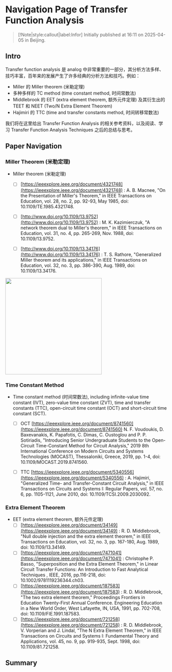 # Navigation Page of Transfer Function Analysis

> [!Note|style:callout|label:Infor]
Initially published at 16:11 on 2025-04-05 in Beijing.

## Intro

Transfer function analysis 是 analog 中非常重要的一部分，其分析方法多样、技巧丰富，百年来的发展产生了许多经典的分析方法和技巧。例如：
- Miller 的 Miller theorem (米勒定理)
- 多种多样的 TC method (time constant method, 时间常数法)
- Middlebrook 的 EET (extra element theorem, 额外元件定理) 及其衍生出的 TEET 和 NEET (Two/N Extra Element Theorem)
- Hajimiri 的 TTC (time and transfer constants method, 时间转移常数法)


我们将在这里给出 Transfer Function Analysis 的相关参考资料，以及阅读、学习 Transfer Function Analysis Techniques 之后的总结与思考。


## Paper Navigation

### Miller Theorem (米勒定理)

- Miller theorem (米勒定理)
    - [ ] [https://ieeexplore.ieee.org/document/4321748](https://ieeexplore.ieee.org/document/4321748) : A. B. Macnee, "On the Presentation of Miller's Theorem," in IEEE Transactions on Education, vol. 28, no. 2, pp. 92-93, May 1985, doi: 10.1109/TE.1985.4321748.
    - [ ] [http://www.doi.org/10.1109/13.9752](http://www.doi.org/10.1109/13.9752) : M. K. Kazimierczuk, "A network theorem dual to Miller's theorem," in IEEE Transactions on Education, vol. 31, no. 4, pp. 265-269, Nov. 1988, doi: 10.1109/13.9752.
    - [ ] [http://www.doi.org/10.1109/13.34176](http://www.doi.org/10.1109/13.34176) : T. S. Rathore, "Generalized Miller theorem and its applications," in IEEE Transactions on Education, vol. 32, no. 3, pp. 386-390, Aug. 1989, doi: 10.1109/13.34176.



<div class="center"><img width=300px src="https://imagebank-0.oss-cn-beijing.aliyuncs.com/VS-PicGo/2025-04-05-16-01-53_Navigation and Summary (Transfer Function Analysis).png"/></div>

### Time Constant Method

- Time constant method (时间常数法), including infinite-value time constant (IVT), zero-value time constant (ZVT), time and transfer constants (TTC), open-circuit time constant (OCT) and short-circuit time constant (SCT).
    - [ ] OCT [https://ieeexplore.ieee.org/document/8741560](https://ieeexplore.ieee.org/document/8741560) N. F. Voudoukis, D. Baxevanakis, K. Papafotis, C. Dimas, C. Oustoglou and P. P. Sotiriadis, "Introducing Senior Undergraduate Students to the Open-Circuit Time-Constant Method for Circuit Analysis," 2019 8th International Conference on Modern Circuits and Systems Technologies (MOCAST), Thessaloniki, Greece, 2019, pp. 1-4, doi: 10.1109/MOCAST.2019.8741560.
    - [ ] TTC [https://ieeexplore.ieee.org/document/5340556](https://ieeexplore.ieee.org/document/5340556) : A. Hajimiri, "Generalized Time- and Transfer-Constant Circuit Analysis," in IEEE Transactions on Circuits and Systems I: Regular Papers, vol. 57, no. 6, pp. 1105-1121, June 2010, doi: 10.1109/TCSI.2009.2030092.



### Extra Element Theorem

- EET (extra element theorem, 额外元件定理)
    - [ ] [https://ieeexplore.ieee.org/document/34149](https://ieeexplore.ieee.org/document/34149) : R. D. Middlebrook, "Null double injection and the extra element theorem," in IEEE Transactions on Education, vol. 32, no. 3, pp. 167-180, Aug. 1989, doi: 10.1109/13.34149.
    - [ ] [https://ieeexplore.ieee.org/document/7471041](https://ieeexplore.ieee.org/document/7471041) : Christophe P. Basso, "Superposition and the Extra Element Theorem," in Linear Circuit Transfer Functions: An Introduction to Fast Analytical Techniques , IEEE, 2016, pp.116-218, doi: 10.1002/9781119236344.ch03.
    - [ ] [https://ieeexplore.ieee.org/document/187583](https://ieeexplore.ieee.org/document/187583) : R. D. Middlebrook, "The two extra element theorem," Proceedings Frontiers in Education Twenty-First Annual Conference. Engineering Education in a New World Order, West Lafayette, IN, USA, 1991, pp. 702-708, doi: 10.1109/FIE.1991.187583.
    - [ ] [https://ieeexplore.ieee.org/document/721258](https://ieeexplore.ieee.org/document/721258) : R. D. Middlebrook, V. Vorperian and J. Lindal, "The N Extra Element Theorem," in IEEE Transactions on Circuits and Systems I: Fundamental Theory and Applications, vol. 45, no. 9, pp. 919-935, Sept. 1998, doi: 10.1109/81.721258.

## Summary

